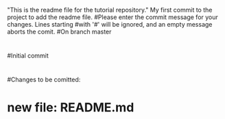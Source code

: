 "This is the readme file for the tutorial repository."
My first commit to the project to add the readme file.
#Please enter the commit message for your changes. Lines starting
#with '#' will be ignored, and an empty message aborts the comit.
#On branch master
#
#Initial commit
#
#Changes to be comitted:
# new file: README.md
#
